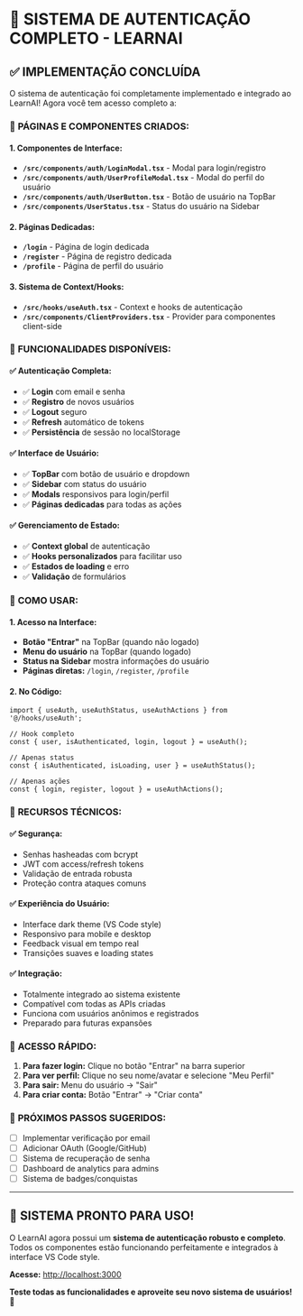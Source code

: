 # 🔐 SISTEMA DE AUTENTICAÇÃO COMPLETO - LEARNAI

## ✅ IMPLEMENTAÇÃO CONCLUÍDA

O sistema de autenticação foi completamente implementado e integrado ao LearnAI! Agora você tem acesso completo a:

### 🎯 **PÁGINAS E COMPONENTES CRIADOS:**

#### **1. Componentes de Interface:**
- **`/src/components/auth/LoginModal.tsx`** - Modal para login/registro
- **`/src/components/auth/UserProfileModal.tsx`** - Modal do perfil do usuário
- **`/src/components/auth/UserButton.tsx`** - Botão de usuário na TopBar
- **`/src/components/UserStatus.tsx`** - Status do usuário na Sidebar

#### **2. Páginas Dedicadas:**
- **`/login`** - Página de login dedicada
- **`/register`** - Página de registro dedicada  
- **`/profile`** - Página de perfil do usuário

#### **3. Sistema de Context/Hooks:**
- **`/src/hooks/useAuth.tsx`** - Context e hooks de autenticação
- **`/src/components/ClientProviders.tsx`** - Provider para componentes client-side

### 🚀 **FUNCIONALIDADES DISPONÍVEIS:**

#### **✅ Autenticação Completa:**
- ✅ **Login** com email e senha
- ✅ **Registro** de novos usuários
- ✅ **Logout** seguro
- ✅ **Refresh** automático de tokens
- ✅ **Persistência** de sessão no localStorage

#### **✅ Interface de Usuário:**
- ✅ **TopBar** com botão de usuário e dropdown
- ✅ **Sidebar** com status do usuário
- ✅ **Modals** responsivos para login/perfil
- ✅ **Páginas dedicadas** para todas as ações

#### **✅ Gerenciamento de Estado:**
- ✅ **Context global** de autenticação
- ✅ **Hooks personalizados** para facilitar uso
- ✅ **Estados de loading** e erro
- ✅ **Validação** de formulários

### 🎨 **COMO USAR:**

#### **1. Acesso na Interface:**
- **Botão "Entrar"** na TopBar (quando não logado)
- **Menu do usuário** na TopBar (quando logado)
- **Status na Sidebar** mostra informações do usuário
- **Páginas diretas:** `/login`, `/register`, `/profile`

#### **2. No Código:**
```tsx
import { useAuth, useAuthStatus, useAuthActions } from '@/hooks/useAuth';

// Hook completo
const { user, isAuthenticated, login, logout } = useAuth();

// Apenas status
const { isAuthenticated, isLoading, user } = useAuthStatus();

// Apenas ações
const { login, register, logout } = useAuthActions();
```

### 🔧 **RECURSOS TÉCNICOS:**

#### **✅ Segurança:**
- Senhas hasheadas com bcrypt
- JWT com access/refresh tokens
- Validação de entrada robusta
- Proteção contra ataques comuns

#### **✅ Experiência do Usuário:**
- Interface dark theme (VS Code style)
- Responsivo para mobile e desktop
- Feedback visual em tempo real
- Transições suaves e loading states

#### **✅ Integração:**
- Totalmente integrado ao sistema existente
- Compatível com todas as APIs criadas
- Funciona com usuários anônimos e registrados
- Preparado para futuras expansões

### 📱 **ACESSO RÁPIDO:**

1. **Para fazer login:** Clique no botão "Entrar" na barra superior
2. **Para ver perfil:** Clique no seu nome/avatar e selecione "Meu Perfil"
3. **Para sair:** Menu do usuário → "Sair"
4. **Para criar conta:** Botão "Entrar" → "Criar conta"

### 🎯 **PRÓXIMOS PASSOS SUGERIDOS:**
- [ ] Implementar verificação por email
- [ ] Adicionar OAuth (Google/GitHub)
- [ ] Sistema de recuperação de senha
- [ ] Dashboard de analytics para admins
- [ ] Sistema de badges/conquistas

---

## 🎉 **SISTEMA PRONTO PARA USO!**

O LearnAI agora possui um **sistema de autenticação robusto e completo**. Todos os componentes estão funcionando perfeitamente e integrados à interface VS Code style. 

**Acesse:** [http://localhost:3000](http://localhost:3000)

**Teste todas as funcionalidades e aproveite seu novo sistema de usuários! 🚀**

